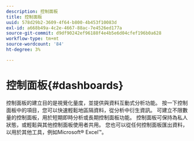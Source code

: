 ```yaml
---
description: 控制面板
title: 控制面板
uuid: 578d29b2-3609-4f64-b800-4b453f10083d
exl-id: a668b49a-4c2e-4667-88ac-7e4526ed177a
source-git-commit: d9df90242ef96188f4e4b5e6d04cfef196b0a628
workflow-type: tm+mt
source-wordcount: '84'
ht-degree: 3%

---
```


# 控制面板{#dashboards}

控制面板的建立目的是視覺化量度，並提供與資料互動式分析功能。 按一下控制面板中的項目，您可以快速輕鬆地區隔資料，從分析中衍生資訊。 可建立不限數量的控制面板，用於短期即時分析或長期控制面板功能。 控制面板可保持為私人狀態，或輕鬆與其他控制面板使用者共用。 您也可以從任何控制面板匯出資料，以用於其他工具，例如Microsoft® Excel™。
